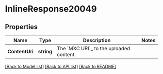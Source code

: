 # InlineResponse20049

## Properties

Name | Type | Description | Notes
------------ | ------------- | ------------- | -------------
**ContentUri** | **string** | The &#x60;MXC URI&#x60;_ to the uploaded content. | 

[[Back to Model list]](../README.md#documentation-for-models) [[Back to API list]](../README.md#documentation-for-api-endpoints) [[Back to README]](../README.md)


